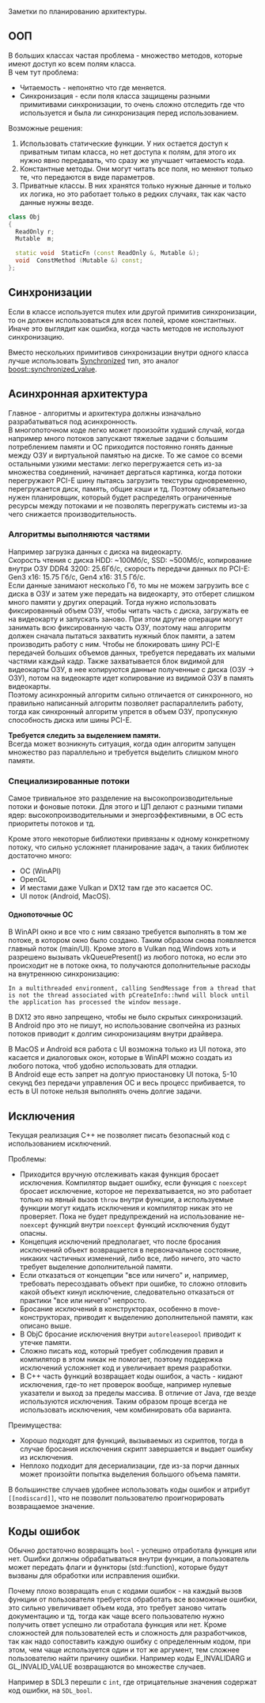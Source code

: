 Заметки по планированию архитектуры.

## ООП

В больших классах частая проблема - множество методов, которые имеют доступ ко всем полям класса.<br/>
В чем тут проблема:
* Читаемость - непонятно что где меняется.
* Синхронизация - если поля класса защищены разными примитивами синхронизации, то очень сложно отследить где что используется и была ли синхронизация перед использованием.

Возможные решения:
1. Использовать статические функции. У них остается доступ к приватным типам класса, но нет доступа к полям, для этого их нужно явно передавать, что сразу же улучшает читаемость кода.
2. Константные методы. Они могут читать все поля, но меняют только те, что передаются в виде параметров.
3. Приватные классы. В них хранятся только нужные данные и только их логика, но это работает только в редких случаях, так как часто данные нужны везде.

```cpp
class Obj
{
  ReadOnly r;
  Mutable  m;

  static void  StaticFn (const ReadOnly &, Mutable &);
  void  ConstMethod (Mutable &) const;
};
```

## Синхронизации

Если в классе используется mutex или другой примитив синхронизации, то он должен использоваться для всех полей, кроме константных. Иначе это выглядит как ошибка, когда часть методов не используют синхронизацию.

Вместо нескольких примитивов синхронизации внутри одного класса лучше использовать [Synchronized](https://github.com/azhirnov/as-en/blob/dev/AE/engine/src/threading/Primitives/Synchronized.h) тип, это аналог [boost::synchronized_value](https://www.boost.org/doc/libs/1_55_0/doc/html/thread/sds.html).


## Асинхронная архитектура

Главное - алгоритмы и архитектура должны изначально разрабатываться под асинхронность.<br/>
В многопоточном коде легко может произойти худший случай, когда например много потоков запускают тяжелые задачи с большим потреблением памяти и ОС приходится постоянно гонять данные между ОЗУ и виртуальной памятью на диске.
То же самое со всеми остальными узкими местами: легко перегружается сеть из-за множества соединений, начинает дергаться картинка, когда потоки перегружают PCI-E шину пытаясь загрузить текстуры одновременно, перегружается диск, память, общие кэши и тд.
Поэтому обязательно нужен планировщик, который будет распределять ограниченные ресурсы между потоками и не позволять перегружать системы из-за чего снижается производительность.

### Алгоритмы выполняются частями

Например загрузка данных с диска на видеокарту.<br/>
Скорость чтения с диска HDD: ~100Мб/с, SSD: ~500Мб/с, копирование внутри ОЗУ DDR4 3200: 25.6Гб/с, скорость передачи данных по PCI-E: Gen3 x16: 15.75 Гб/с, Gen4 x16: 31.5 Гб/с.<br/>
Если данные занимают несколько Гб, то мы не можем загрузить все с диска в ОЗУ и затем уже передать на видеокарту, это отберет слишком много памяти у других операций. Тогда нужно использовать фиксированный объем ОЗУ, чтобы читать часть с диска, загружать ее на видеокарту и запускать заново. При этом другие операции могут занимать всю фиксированную часть ОЗУ, поэтому наш алгоритм должен сначала пытаться захватить нужный блок памяти, а затем производить работу с ним.
Чтобы не блокировать шину PCI-E передачей больших объемов данных, требуется передавать их малыми частями каждый кадр. Также захватывается блок видимой для видеокарты ОЗУ, в нее копируются данные полученные с диска (ОЗУ -> ОЗУ), потом на видеокарте идет копирование из видимой ОЗУ в память видеокарты.<br/>
Поэтому асинхронный алгоритм сильно отличается от синхронного, но правильно написанный алгоритм позволяет распараллелить работу, тогда как синхронный алгоритм упрется в объем ОЗУ, пропускную способность диска или шины PCI-E.

**Требуется следить за выделением памяти.**<br/>
Всегда может возникнуть ситуация, когда один алгоритм запущен множество раз параллельно и требуется выделить слишком много памяти.


### Специализированные потоки

Самое тривиальное это разделение на высокопроизводительные потоки и фоновые потоки. Для этого и ЦП делают с разными типами ядер: высокопроизводительными и энергоэффективными, в ОС есть приоритеты потоков и тд.

Кроме этого некоторые библиотеки привязаны к одному конкретному потоку, что сильно усложняет планирование задач, а таких библиотек достаточно много:
* ОС (WinAPI)
* OpenGL
* И местами даже Vulkan и DX12 там где это касается ОС.
* UI поток (Android, MacOS).

#### Однопоточные ОС

В WinAPI окно и все что с ним связано требуется выполнять в том же потоке, в котором окно было создано. Таким образом снова появляется главный поток (main/UI).
Кроме этого в Vulkan под Windows хоть и разрешено вызывать vkQueuePresent() из любого потока, но если это происходит не в потоке окна, то получаются дополнительные расходы на внутреннюю синхронизацию:
```
In a multithreaded environment, calling SendMessage from a thread that is not the thread associated with pCreateInfo::hwnd will block until the application has processed the window message.
 ```
В DX12 это явно запрещено, чтобы не было скрытых синхронизаций.<br/>
В Android про это не пишут, но использование свопчейна из разных потоков приводит к долгим синхронизациям внутри драйвера.

В MacOS и Android вся работа с UI возможна только из UI потока, это касается и диалоговых окон, которые в WinAPI можно создать из любого потока, чтоб удобно использовать для отладки.<br/>
В Android еще есть запрет на долгую приостановку UI потока, 5-10 секунд без передачи управления ОС и весь процесс прибивается, то есть в UI потоке нельзя выполнять очень долгие задачи.


## Исключения

Текущая реализация C++ не позволяет писать безопасный код с использованием исключений.

Проблемы:
* Приходится вручную отслеживать какая функция бросает исключения. Компилятор выдает ошибку, если функция с `noexcept` бросает исключение, которое не перехватывается, но это работает только на явный вызов `throw` внутри функции, а используемые функции могут кидать исключения и компилятор никак это не проверяет. Пока не будет предупреждений на использование не-`noexcept` функций внутри `noexcept` функций исключения будут опасны.
* Концепция исключений предполагает, что после бросания исключений объект возвращается в первоначальное состояние, никаких частичных изменений, либо все, либо ничего, это часто требует выделение дополнительной памяти.
* Если отказаться от концепции "все или ничего" и, например, требовать пересоздавать объект при ошибке, то сложно отловить какой объект кинул исключение, следовательно отказаться от практики "все или ничего" непросто.
* Бросание исключений в конструкторах, особенно в move-конструкторах, приводит к выделению дополнительной памяти, как описано выше.
* В ObjC бросание исключения внутри `autoreleasepool` приводит к утечке памяти.
* Сложно писать код, который требует соблюдения правил и компилятор в этом никак не помогает, поэтому поддержка исключений усложняет код и увеличивает время разработки.
* В C++ часть функций возвращает коды ошибок, а часть - кидают исключения, где-то нет проверок вообще, например нулевые указатели и выход за пределы массива. В отличие от Java, где везде используются исключения. Таким образом проще всегда не использовать исключения, чем комбинировать оба варианта.

Преимущества:
* Хорошо подходят для функций, вызываемых из скриптов, тогда в случае бросания исключения скрипт завершается и выдает ошибку из исключения.
* Неплохо подходит для десериализации, где из-за порчи данных может произойти попытка выделения большого объема памяти.

В большинстве случаев удобнее использовать коды ошибок и атрибут `[[nodiscard]]`, что не позволит пользователю проигнорировать возвращаемое значение.


## Коды ошибок

Обычно достаточно возвращать `bool` - успешно отработала функция или нет. Ошибки должны обрабатываться внутри функции, а пользователь может передать флаги и функторы (std::function), которые будут вызваны для обработки или исправления ошибки.

Почему плохо возвращать `enum` с кодами ошибок - на каждый вызов функции от пользователя требуется обработать все возможные ошибки, это сильно увеличивает объем кода, это требует заново читать документацию и тд, тогда как чаще всего пользователю нужно получить ответ успешно ли отработала функция или нет.
Кроме сложностей для пользователей есть и сложность для разработчиков, так как надо сопоставить каждую ошибку с определенным кодом, при этом, чем чаще используется один и тот же аргумент, тем сложнее пользователю найти причину ошибки. Например коды E_INVALIDARG и GL_INVALID_VALUE возвращаются во множестве случаев.

Например в SDL3 перешли с `int`, где отрицательные значения содержат код ошибки, на `SDL_bool`.
